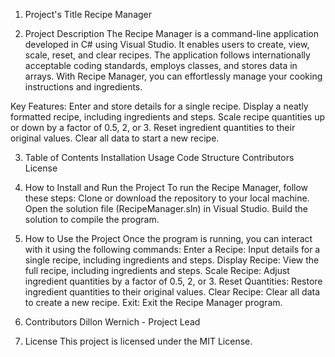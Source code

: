 1. Project's Title
Recipe Manager

2. Project Description
The Recipe Manager is a command-line application developed in C# using Visual Studio. It enables users to create, view, scale, reset, and clear recipes. The application follows internationally acceptable coding standards, employs classes, and stores data in arrays. With Recipe Manager, you can effortlessly manage your cooking instructions and ingredients.

Key Features:
Enter and store details for a single recipe.
Display a neatly formatted recipe, including ingredients and steps.
Scale recipe quantities up or down by a factor of 0.5, 2, or 3.
Reset ingredient quantities to their original values.
Clear all data to start a new recipe.

3. Table of Contents
Installation
Usage
Code Structure
Contributors
License

4. How to Install and Run the Project
To run the Recipe Manager, follow these steps:
Clone or download the repository to your local machine.
Open the solution file (RecipeManager.sln) in Visual Studio.
Build the solution to compile the program.

5. How to Use the Project
Once the program is running, you can interact with it using the following commands:
Enter a Recipe: Input details for a single recipe, including ingredients and steps.
Display Recipe: View the full recipe, including ingredients and steps.
Scale Recipe: Adjust ingredient quantities by a factor of 0.5, 2, or 3.
Reset Quantities: Restore ingredient quantities to their original values.
Clear Recipe: Clear all data to create a new recipe.
Exit: Exit the Recipe Manager program.

6. Contributors
Dillon Wernich - Project Lead

7. License
This project is licensed under the MIT License.
